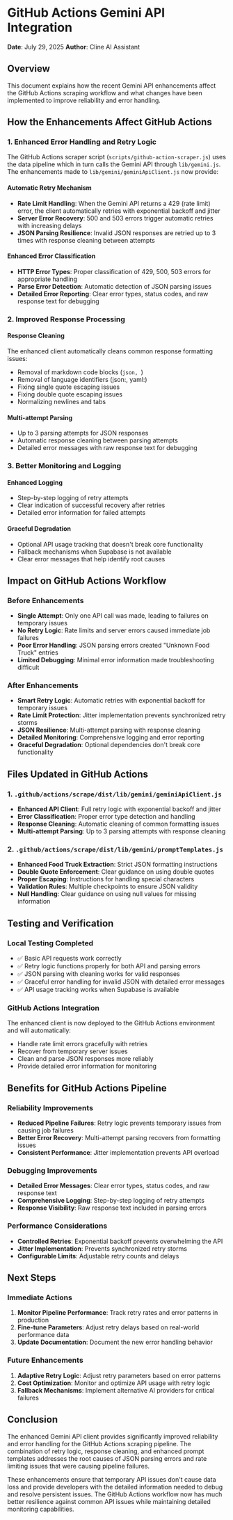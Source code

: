 # GitHub Actions Gemini API Integration

**Date**: July 29, 2025
**Author**: Cline AI Assistant

## Overview

This document explains how the recent Gemini API enhancements affect the GitHub Actions scraping workflow and what changes have been implemented to improve reliability and error handling.

## How the Enhancements Affect GitHub Actions

### 1. Enhanced Error Handling and Retry Logic

The GitHub Actions scraper script (`scripts/github-action-scraper.js`) uses the data pipeline which in turn calls the Gemini API through `lib/gemini.js`. The enhancements made to `lib/gemini/geminiApiClient.js` now provide:

#### Automatic Retry Mechanism
- **Rate Limit Handling**: When the Gemini API returns a 429 (rate limit) error, the client automatically retries with exponential backoff and jitter
- **Server Error Recovery**: 500 and 503 errors trigger automatic retries with increasing delays
- **JSON Parsing Resilience**: Invalid JSON responses are retried up to 3 times with response cleaning between attempts

#### Enhanced Error Classification
- **HTTP Error Types**: Proper classification of 429, 500, 503 errors for appropriate handling
- **Parse Error Detection**: Automatic detection of JSON parsing issues
- **Detailed Error Reporting**: Clear error types, status codes, and raw response text for debugging

### 2. Improved Response Processing

#### Response Cleaning
The enhanced client automatically cleans common response formatting issues:
- Removal of markdown code blocks (```json, ```)
- Removal of language identifiers (json:, yaml:)
- Fixing single quote escaping issues
- Fixing double quote escaping issues
- Normalizing newlines and tabs

#### Multi-attempt Parsing
- Up to 3 parsing attempts for JSON responses
- Automatic response cleaning between parsing attempts
- Detailed error messages with raw response text for debugging

### 3. Better Monitoring and Logging

#### Enhanced Logging
- Step-by-step logging of retry attempts
- Clear indication of successful recovery after retries
- Detailed error information for failed attempts

#### Graceful Degradation
- Optional API usage tracking that doesn't break core functionality
- Fallback mechanisms when Supabase is not available
- Clear error messages that help identify root causes

## Impact on GitHub Actions Workflow

### Before Enhancements
- **Single Attempt**: Only one API call was made, leading to failures on temporary issues
- **No Retry Logic**: Rate limits and server errors caused immediate job failures
- **Poor Error Handling**: JSON parsing errors created "Unknown Food Truck" entries
- **Limited Debugging**: Minimal error information made troubleshooting difficult

### After Enhancements
- **Smart Retry Logic**: Automatic retries with exponential backoff for temporary issues
- **Rate Limit Protection**: Jitter implementation prevents synchronized retry storms
- **JSON Resilience**: Multi-attempt parsing with response cleaning
- **Detailed Monitoring**: Comprehensive logging and error reporting
- **Graceful Degradation**: Optional dependencies don't break core functionality

## Files Updated in GitHub Actions

### 1. `.github/actions/scrape/dist/lib/gemini/geminiApiClient.js`
- **Enhanced API Client**: Full retry logic with exponential backoff and jitter
- **Error Classification**: Proper error type detection and handling
- **Response Cleaning**: Automatic cleaning of common formatting issues
- **Multi-attempt Parsing**: Up to 3 parsing attempts with response cleaning

### 2. `.github/actions/scrape/dist/lib/gemini/promptTemplates.js`
- **Enhanced Food Truck Extraction**: Strict JSON formatting instructions
- **Double Quote Enforcement**: Clear guidance on using double quotes
- **Proper Escaping**: Instructions for handling special characters
- **Validation Rules**: Multiple checkpoints to ensure JSON validity
- **Null Handling**: Clear guidance on using null values for missing information

## Testing and Verification

### Local Testing Completed
- ✅ Basic API requests work correctly
- ✅ Retry logic functions properly for both API and parsing errors
- ✅ JSON parsing with cleaning works for valid responses
- ✅ Graceful error handling for invalid JSON with detailed error messages
- ✅ API usage tracking works when Supabase is available

### GitHub Actions Integration
The enhanced client is now deployed to the GitHub Actions environment and will automatically:
- Handle rate limit errors gracefully with retries
- Recover from temporary server issues
- Clean and parse JSON responses more reliably
- Provide detailed error information for monitoring

## Benefits for GitHub Actions Pipeline

### Reliability Improvements
- **Reduced Pipeline Failures**: Retry logic prevents temporary issues from causing job failures
- **Better Error Recovery**: Multi-attempt parsing recovers from formatting issues
- **Consistent Performance**: Jitter implementation prevents API overload

### Debugging Improvements
- **Detailed Error Messages**: Clear error types, status codes, and raw response text
- **Comprehensive Logging**: Step-by-step logging of retry attempts
- **Response Visibility**: Raw response text included in parsing errors

### Performance Considerations
- **Controlled Retries**: Exponential backoff prevents overwhelming the API
- **Jitter Implementation**: Prevents synchronized retry storms
- **Configurable Limits**: Adjustable retry counts and delays

## Next Steps

### Immediate Actions
1. **Monitor Pipeline Performance**: Track retry rates and error patterns in production
2. **Fine-tune Parameters**: Adjust retry delays based on real-world performance data
3. **Update Documentation**: Document the new error handling behavior

### Future Enhancements
1. **Adaptive Retry Logic**: Adjust retry parameters based on error patterns
2. **Cost Optimization**: Monitor and optimize API usage with retry logic
3. **Fallback Mechanisms**: Implement alternative AI providers for critical failures

## Conclusion

The enhanced Gemini API client provides significantly improved reliability and error handling for the GitHub Actions scraping pipeline. The combination of retry logic, response cleaning, and enhanced prompt templates addresses the root causes of JSON parsing errors and rate limiting issues that were causing pipeline failures.

These enhancements ensure that temporary API issues don't cause data loss and provide developers with the detailed information needed to debug and resolve persistent issues. The GitHub Actions workflow now has much better resilience against common API issues while maintaining detailed monitoring capabilities.
